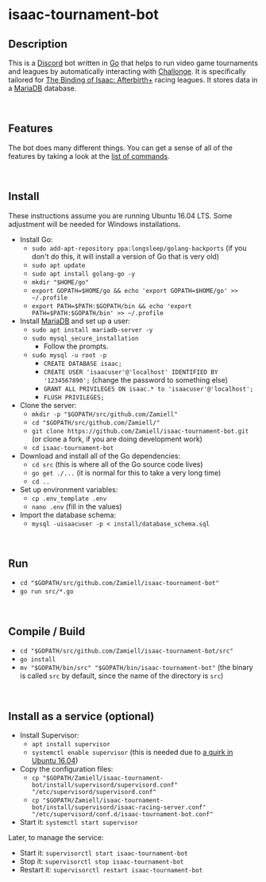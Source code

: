 isaac-tournament-bot
====================

Description
-----------

This is a [Discord](https://discordapp.com/) bot written in [Go](https://golang.org/) that helps to run video game tournaments and leagues by automatically interacting with [Challonge](http://challonge.com/). It is specifically tailored for [The Binding of Isaac: Afterbirth+](http://store.steampowered.com/app/570660/The_Binding_of_Isaac_Afterbirth/) racing leagues. It stores data in a [MariaDB](https://mariadb.org/) database.

<br />


Features
--------

The bot does many different things. You can get a sense of all of the features by taking a look at the [list of commands](https://github.com/Zamiell/isaac-tournament-bot/blob/master/src/command.go).

<br />



Install
-------

These instructions assume you are running Ubuntu 16.04 LTS. Some adjustment will be needed for Windows installations.

* Install Go:
  * `sudo add-apt-repository ppa:longsleep/golang-backports` (if you don't do this, it will install a version of Go that is very old)
  * `sudo apt update`
  * `sudo apt install golang-go -y`
  * `mkdir "$HOME/go"`
  * `export GOPATH=$HOME/go && echo 'export GOPATH=$HOME/go' >> ~/.profile`
  * `export PATH=$PATH:$GOPATH/bin && echo 'export PATH=$PATH:$GOPATH/bin' >> ~/.profile`
* Install [MariaDB](https://mariadb.org/) and set up a user:
  * `sudo apt install mariadb-server -y`
  * `sudo mysql_secure_installation`
    * Follow the prompts.
  * `sudo mysql -u root -p`
    * `CREATE DATABASE isaac;`
    * `CREATE USER 'isaacuser'@'localhost' IDENTIFIED BY '1234567890';` (change the password to something else)
    * `GRANT ALL PRIVILEGES ON isaac.* to 'isaacuser'@'localhost';`
    * `FLUSH PRIVILEGES;`
* Clone the server:
  * `mkdir -p "$GOPATH/src/github.com/Zamiell"`
  * `cd "$GOPATH/src/github.com/Zamiell/"`
  * `git clone https://github.com/Zamiell/isaac-tournament-bot.git` (or clone a fork, if you are doing development work)
  * `cd isaac-tournament-bot`
* Download and install all of the Go dependencies:
  * `cd src` (this is where all of the Go source code lives)
  * `go get ./...` (it is normal for this to take a very long time)
  * `cd ..`
* Set up environment variables:
  * `cp .env_template .env`
  * `nano .env` (fill in the values)
* Import the database schema:
  * `mysql -uisaacuser -p < install/database_schema.sql`

<br />



Run
---

* `cd "$GOPATH/src/github.com/Zamiell/isaac-tournament-bot"`
* `go run src/*.go`

<br />



Compile / Build
---------------

* `cd "$GOPATH/src/github.com/Zamiell/isaac-tournament-bot/src"`
* `go install`
* `mv "$GOPATH/bin/src" "$GOPATH/bin/isaac-tournament-bot"` (the binary is called `src` by default, since the name of the directory is `src`)

<br />



Install as a service (optional)
-------------------------------

* Install Supervisor:
  * `apt install supervisor`
  * `systemctl enable supervisor` (this is needed due to [a quirk in Ubuntu 16.04](http://unix.stackexchange.com/questions/281774/ubuntu-server-16-04-cannot-get-supervisor-to-start-automatically))
* Copy the configuration files:
  * `cp "$GOPATH/Zamiell/isaac-tournament-bot/install/supervisord/supervisord.conf" "/etc/supervisord/supervisord.conf"`
  * `cp "$GOPATH/Zamiell/isaac-tournament-bot/install/supervisord/isaac-racing-server.conf" "/etc/supervisord/conf.d/isaac-tournament-bot.conf"`
* Start it: `systemctl start supervisor`

Later, to manage the service:

* Start it: `supervisorctl start isaac-tournament-bot`
* Stop it: `supervisorctl stop isaac-tournament-bot`
* Restart it: `supervisorctl restart isaac-tournament-bot`

<br />
